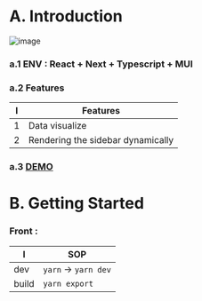 # A. Introduction

![image](illus.gif)

### a.1 ENV : React + Next + Typescript + MUI

### a.2 Features

| I   | Features                          |
| --- | --------------------------------- |
| 1   | Data visualize                    |
| 2   | Rendering the sidebar dynamically |

### a.3 [DEMO](https://map-jasonsie.vercel.app/)

# B. Getting Started

### Front :

| I     | SOP                  |
| ----- | -------------------- |
| dev   | `yarn` -> `yarn dev` |
| build | `yarn export`        |
